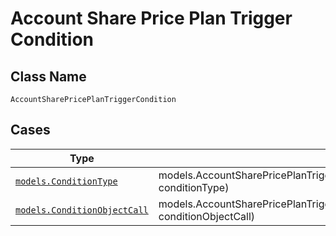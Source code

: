 
# Account Share Price Plan Trigger Condition

## Class Name

`AccountSharePricePlanTriggerCondition`

## Cases

| Type | Factory Method |
|  --- | --- |
| [`models.ConditionType`](../../../doc/models/condition-type.md) | models.AccountSharePricePlanTriggerConditionContainer.FromConditionType(models.ConditionType conditionType) |
| [`models.ConditionObjectCall`](../../../doc/models/condition-object-call.md) | models.AccountSharePricePlanTriggerConditionContainer.FromConditionObjectCall(models.ConditionObjectCall conditionObjectCall) |

